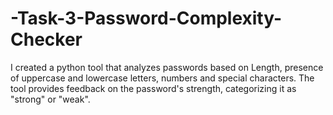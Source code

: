 # -Task-3-Password-Complexity-Checker
I created a python tool that analyzes passwords based on Length, presence of uppercase and lowercase letters, numbers and special characters. The tool provides feedback on the password's strength, categorizing it as "strong" or "weak".
